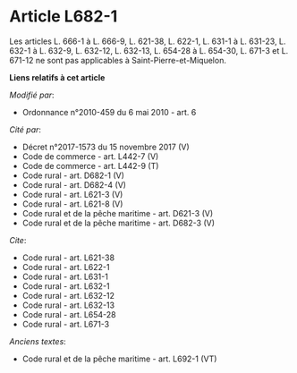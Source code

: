 # Article L682-1

Les articles L. 666-1 à L. 666-9, L. 621-38, L. 622-1, L. 631-1 à L. 631-23, L. 632-1 à L. 632-9, L. 632-12, L. 632-13, L.
654-28 à L. 654-30, L. 671-3 et L. 671-12 ne sont pas applicables à Saint-Pierre-et-Miquelon.

**Liens relatifs à cet article**

_Modifié par_:

  - Ordonnance n°2010-459 du 6 mai 2010 - art. 6

_Cité par_:

  - Décret n°2017-1573 du 15 novembre 2017 (V)
  - Code de commerce - art. L442-7 (V)
  - Code de commerce - art. L442-9 (T)
  - Code rural - art. D682-1 (V)
  - Code rural - art. D682-4 (V)
  - Code rural - art. L621-3 (V)
  - Code rural - art. L621-8 (V)
  - Code rural et de la pêche maritime - art. D621-3 (V)
  - Code rural et de la pêche maritime - art. D682-3 (V)

_Cite_:

  - Code rural - art. L621-38
  - Code rural - art. L622-1
  - Code rural - art. L631-1
  - Code rural - art. L632-1
  - Code rural - art. L632-12
  - Code rural - art. L632-13
  - Code rural - art. L654-28
  - Code rural - art. L671-3

_Anciens textes_:

  - Code rural et de la pêche maritime - art. L692-1 (VT)
